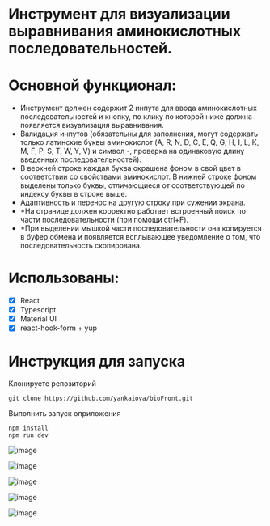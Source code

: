 # Инструмент для визуализации выравнивания аминокислотных последовательностей.
# Основной функционал:
- Инструмент должен содержит 2 инпута для ввода аминокислотных последовательностей и кнопку, по клику по которой ниже должна появляется визуализация выравнивания.
- Валидация инпутов (обязательны для заполнения, могут содержать только латинские буквы аминокислот (A, R, N, D, C, E, Q, G, H, I, L, K, M, F, P, S, T, W, Y, V) и символ -, проверка на одинаковую длину введенных последовательностей).
- В верхней строке каждая буква окрашена фоном в свой цвет в соответствии со свойствами аминокислот. В нижней строке фоном выделены только буквы, отличающиеся от соответствующей по индексу буквы в строке выше.
- Адаптивность и перенос на другую строку при сужении экрана.
- *На странице должен корректно работает встроенный поиск по части последовательности (при помощи ctrl+F).
- *При выделении мышкой части последовательности она копируется в буфер обмена и появляется всплывающее уведомление о том, что последовательность скопирована.

# Использованы:
- [x] React
- [x] Typescript
- [x] Material UI
- [x] react-hook-form + yup

# Инструкция для запуска
Клонируете репозиторий
```
git clone https://github.com/yankaiova/bioFront.git
```
Выполнить запуск оприложения
```
npm install
npm run dev
```
![image](https://github.com/user-attachments/assets/148b039b-36c7-4ffb-96b2-4e8a8602cb09)

![image](https://github.com/user-attachments/assets/c1f45daa-3570-485e-b821-c7227451f287)

![image](https://github.com/user-attachments/assets/626da144-4abe-44bd-a17b-37571b818bd4)

![image](https://github.com/user-attachments/assets/3ffe65bc-5f91-4cb0-b793-0aecdf833c11)

![image](https://github.com/user-attachments/assets/55e46e94-6065-4a74-be12-eebec3501a14)

